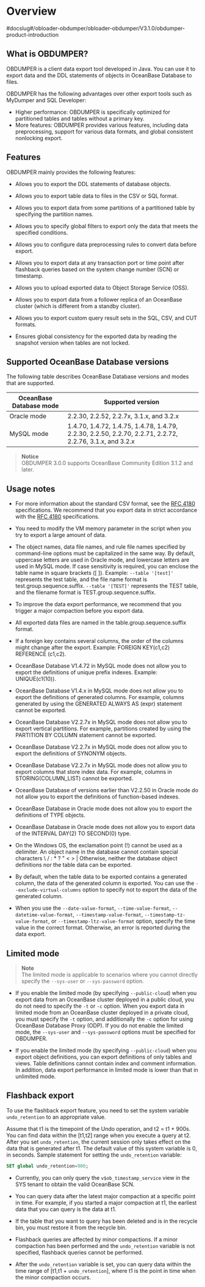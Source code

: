 Overview 
=============================
#docslug#/obloader-obdumper/obloader-obdumper/V3.1.0/obdumper-product-introduction

What is OBDUMPER? 
--------------------------------------

OBDUMPER is a client data export tool developed in Java. You can use it to export data and the DDL statements of objects in OceanBase Database to files. 

OBDUMPER has the following advantages over other export tools such as MyDumper and SQL Developer:

* Higher performance: OBDUMPER is specifically optimized for partitioned tables and tables without a primary key.
* More features: OBDUMPER provides various features, including data preprocessing, support for various data formats, and global consistent nonlocking export.


Features 
-----------------------------

OBDUMPER mainly provides the following features:

* Allows you to export the DDL statements of database objects.

  

* Allows you to export table data to files in the CSV or SQL format.

  

* Allows you to export data from some partitions of a partitioned table by specifying the partition names.

  

* Allows you to specify global filters to export only the data that meets the specified conditions.

  

* Allows you to configure data preprocessing rules to convert data before export.

  

* Allows you to export data at any transaction port or time point after flashback queries based on the system change number (SCN) or timestamp.

  

* Allows you to upload exported data to Object Storage Service (OSS).

  

* Allows you to export data from a follower replica of an OceanBase cluster (which is different from a standby cluster).

  

* Allows you to export custom query result sets in the SQL, CSV, and CUT formats.

  

* Ensures global consistency for the exported data by reading the snapshot version when tables are not locked.

  




Supported OceanBase Database versions 
----------------------------------------------------------

The following table describes OceanBase Database versions and modes that are supported.


| **OceanBase Database mode** |                                                 **Supported version**                                                 |
|-------------------------|-----------------------------------------------------------------------------------------------------------------------|
| Oracle mode             | 2.2.30, 2.2.52, 2.2.7x, 3.1.x, and 3.2.x                                                                         |
| MySQL mode              | 1.4.70, 1.4.72, 1.4.75, 1.4.78, 1.4.79, 2.2.30, 2.2.50, 2.2.70, 2.2.71, 2.2.72, 2.2.76, 3.1.x, and 3.2.x |


> **Notice**  
> OBDUMPER 3.0.0 supports OceanBase Community Edition 3.1.2 and later.

Usage notes 
--------------------------------

* For more information about the standard CSV format, see the [RFC 4180](http://mirrors.nju.edu.cn/rfc/inline-errata/rfc4180.html) specifications. We recommend that you export data in strict accordance with the [RFC 4180](http://mirrors.nju.edu.cn/rfc/inline-errata/rfc4180.html) specifications.

  

* You need to modify the VM memory parameter in the script when you try to export a large amount of data.

  

* The object names, data file names, and rule file names specified by command-line options must be capitalized in the same way. By default, uppercase letters are used in Oracle mode, and lowercase letters are used in MySQL mode. If case sensitivity is required, you can enclose the table name in square brackets ([ ]). Example: `--table '[test]'` represents the test table, and the file name format is test.group.sequence.suffix. `--table '[TEST]'` represents the TEST table, and the filename format is TEST.group.sequence.suffix.

  

* To improve the data export performance, we recommend that you trigger a major compaction before you export data.

  

* All exported data files are named in the table.group.sequence.suffix format.

  

* If a foreign key contains several columns, the order of the columns might change after the export. Example: FOREIGN KEY(c1,c2) REFERENCE (c1,c2).

  

* OceanBase Database V1.4.72 in MySQL mode does not allow you to export the definitions of unique prefix indexes. Example: UNIQUE(c1(10)).

  

* OceanBase Database V1.4.x in MySQL mode does not allow you to export the definitions of generated columns. For example, columns generated by using the GENERATED ALWAYS AS (expr) statement cannot be exported.

  

* OceanBase Database V2.2.7x in MySQL mode does not allow you to export vertical partitions. For example, partitions created by using the PARTITION BY COLUMN statement cannot be exported.

  

* OceanBase Database V2.2.7x in MySQL mode does not allow you to export the definitions of SYNONYM objects.

  

* OceanBase Database V2.2.7x in MySQL mode does not allow you to export columns that store index data. For example, columns in STORING(COLUMN_LIST) cannot be exported.

  

* OceanBase Database of versions earlier than V2.2.50 in Oracle mode do not allow you to export the definitions of function-based indexes.

  

* OceanBase Database in Oracle mode does not allow you to export the definitions of TYPE objects.

  

* OceanBase Database in Oracle mode does not allow you to export data of the INTERVAL DAY(2) TO SECOND(0) type.

  

* On the Windows OS, the exclamation point (!) cannot be used as a delimiter. An object name in the database cannot contain special characters \\ / : \* ? " \< \> \| Otherwise, neither the database object definitions nor the table data can be exported.

* By default, when the table data to be exported contains a generated column, the data of the generated column is exported. You can use the `--exclude-virtual-columns` option to specify not to export the data of the generated column.

* When you use the `--date-value-format`, `--time-value-format`, `--datetime-value-format`, `--timestamp-value-format`, `--timestamp-tz-value-format`, or `--timestamp-ltz-value-format` option, specify the time value in the correct format. Otherwise, an error is reported during the data export. 


Limited mode 
---------------------------------

> **Note**  
> The limited mode is applicable to scenarios where you cannot directly specify the `--sys-user` or `--sys-password` option.

* If you enable the limited mode (by specifying `--public-cloud`) when you export data from an OceanBase cluster deployed in a public cloud, you do not need to specify the `-t` or `-c` option. When you export data in limited mode from an OceanBase cluster deployed in a private cloud, you must specify the `-t` option, and additionally the `-c` option for using OceanBase Database Proxy (ODP). If you do not enable the limited mode, the `--sys-user` and `--sys-password` options must be specified for OBDUMPER.
  

* If you enable the limited mode (by specifying `--public-cloud`) when you export object definitions, you can export definitions of only tables and views. Table definitions cannot contain index and comment information. In addition, data export performance in limited mode is lower than that in unlimited mode.

  




Flashback export 
-------------------------------------

To use the flashback export feature, you need to set the system variable `undo_retention` to an appropriate value. 

Assume that t1 is the timepoint of the Undo operation, and t2 = t1 + 900s. You can find data within the [t1,t2] range when you execute a query at t2. After you set `undo_retention`, the current session only takes effect on the data that is generated after t1. The default value of this system variable is 0, in seconds. Sample statement for setting the `undo_retention` variable:

```sql
SET global undo_retention=900;
```



* Currently, you can only query the `v$ob_timestamp_service` view in the SYS tenant to obtain the valid OceanBase SCN.

  

* You can query data after the latest major compaction at a specific point in time. For example, if you started a major compaction at t1, the earliest data that you can query is the data at t1.

  

* If the table that you want to query has been deleted and is in the recycle bin, you must restore it from the recycle bin.

  

* Flashback queries are affected by minor compactions. If a minor compaction has been performed and the `undo_retention` variable is not specified, flashback queries cannot be performed.

  

* After the `undo_retention` variable is set, you can query data within the time range of [t1,t1 + `undo_retention`], where t1 is the point in time when the minor compaction occurs.
